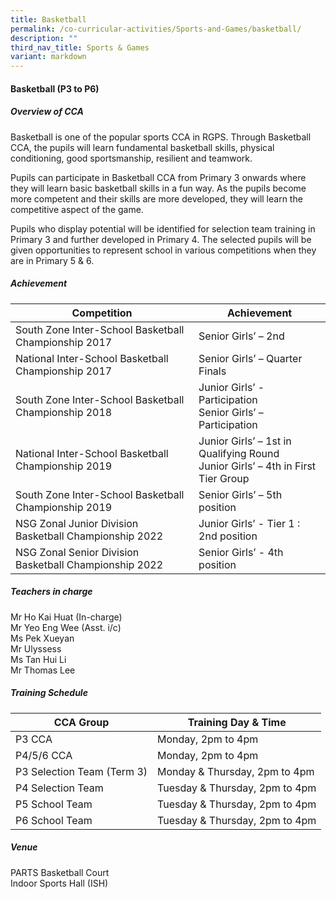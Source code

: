```yaml
---
title: Basketball
permalink: /co-curricular-activities/Sports-and-Games/basketball/
description: ""
third_nav_title: Sports & Games
variant: markdown
---
```

#### **Basketball  (P3 to P6)**

##### **Overview of CCA**
Basketball is one of the popular sports CCA in RGPS. Through Basketball CCA, the pupils will learn fundamental basketball skills, physical conditioning, good sportsmanship, resilient and teamwork. 

Pupils can participate in Basketball CCA from Primary 3 onwards where they will learn basic basketball skills in a fun way. As the pupils become more competent and their skills are more developed, they will learn the competitive aspect of the game.

Pupils who display potential will be identified for selection team training in Primary 3 and further developed in Primary 4. The selected pupils will be given opportunities to represent school in various competitions when they are in Primary 5 &amp; 6.



##### **Achievement**

|Competition|	Achievement|
|-------------|--------------|
|South Zone Inter-School Basketball Championship 2017|Senior Girls’ – 2nd |  
|National Inter-School Basketball Championship 2017	|Senior Girls’ – Quarter Finals|
|South Zone Inter-School Basketball Championship 2018|	Junior Girls’ - Participation<br>Senior Girls’ – Participation|
|National Inter-School Basketball Championship 2019|	Junior Girls’ – 1st in Qualifying Round<br>Junior Girls’ – 4th in First Tier Group|
|South Zone Inter-School Basketball Championship 2019|	Senior Girls’ – 5th position|
|NSG Zonal Junior Division Basketball Championship 2022|	Junior Girls’ - Tier 1 :  2nd position|
|NSG Zonal Senior Division Basketball Championship 2022|	Senior Girls’ - 4th position|


##### **Teachers in charge**

Mr Ho Kai Huat  (In-charge)<br>
Mr Yeo Eng Wee (Asst. i/c)<br>
Ms Pek Xueyan<br>
Mr Ulyssess<br>
Ms Tan Hui Li<br>
Mr Thomas Lee

##### **Training Schedule**

|CCA Group| Training Day &amp; Time|
|-----------|------------|
|P3 CCA |Monday, 2pm to 4pm|
|P4/5/6 CCA |Monday, 2pm to 4pm|
|P3 Selection Team (Term 3) |Monday &amp; Thursday, 2pm to 4pm|
|P4 Selection Team |Tuesday &amp; Thursday, 2pm to 4pm|
|P5 School Team |Tuesday &amp; Thursday, 2pm to 4pm|
|P6 School Team |Tuesday &amp; Thursday, 2pm to 4pm|

##### **Venue**
PARTS Basketball Court<br>
Indoor Sports Hall (ISH)